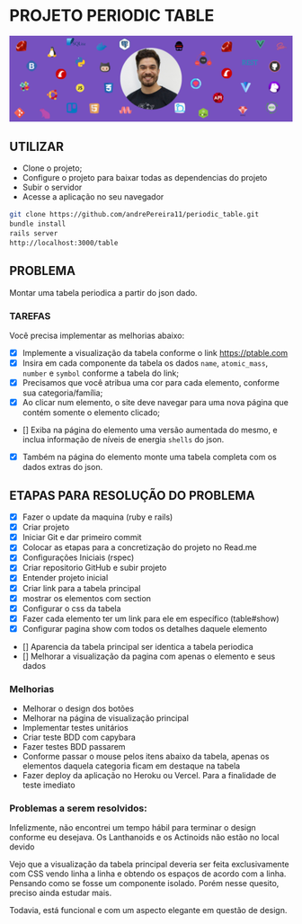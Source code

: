 # PROJETO PERIODIC TABLE

![technologies](https://github.com/andrePereira11/machine_rental/blob/master/Neon%20Strings%20Design%20Studio.png)

## UTILIZAR
- Clone o projeto;
- Configure o projeto para baixar todas as dependencias do projeto
- Subir o servidor
- Acesse a aplicação no seu navegador

```bash
git clone https://github.com/andrePereira11/periodic_table.git
bundle install
rails server
http://localhost:3000/table
```

## PROBLEMA

Montar uma tabela periodica a partir do json dado.

### TAREFAS
Você precisa implementar as melhorias abaixo:

- [x]  Implemente a visualização da tabela conforme o link https://ptable.com
- [x]  Insira em cada componente da tabela os dados `name`, `atomic_mass`, `number` e `symbol` conforme a tabela do link;
- [x]  Precisamos que você atribua uma cor para cada elemento, conforme sua categoria/família;
- [x]  Ao clicar num elemento, o site deve navegar para uma nova página que contém somente o elemento clicado;
- []   Exiba na página do elemento uma versão aumentada do mesmo, e inclua informação de níveis de energia `shells` do json.
- [x]  Também na página do elemento monte uma tabela completa com os dados extras do json.

## ETAPAS PARA RESOLUÇÃO DO PROBLEMA

- [x]  Fazer o update da maquina (ruby e rails)
- [x]  Criar projeto
- [x]  Iniciar Git e dar primeiro commit
- [x]  Colocar as etapas para a concretização do projeto no Read.me
- [x]  Configurações Iniciais (rspec)
- [x]  Criar repositorio GitHub e subir projeto
- [x]  Entender projeto inicial
- [x]  Criar link para a tabela principal
- [x]  mostrar os elementos com section
- [x]  Configurar o css da tabela
- [x]  Fazer cada elemento ter um link para ele em específico (table#show)
- [x]  Configurar pagina show com todos os detalhes daquele elemento
- []  Aparencia da tabela principal ser identica a tabela periodica
- []  Melhorar a visualização da pagina com apenas o elemento e seus dados

### Melhorias
  *  Melhorar o design dos botões
  *  Melhorar na página de visualização principal
  *  Implementar testes unitários
  *  Criar teste BDD com capybara 
  *  Fazer testes BDD passarem
  *  Conforme passar o mouse pelos itens abaixo da tabela, apenas os elementos daquela categoria ficam em destaque na tabela
  *  Fazer deploy da aplicação no Heroku ou Vercel. Para a finalidade de teste imediato

### Problemas a serem resolvidos:

 Infelizmente, não encontrei um tempo hábil para terminar o design conforme eu desejava. Os Lanthanoids e os Actinoids não estão no local devido
 
 Vejo que a visualização da tabela principal deveria ser feita exclusivamente com CSS vendo linha a linha e obtendo os espaços de acordo com a linha. Pensando como se fosse um componente isolado. Porém nesse quesito, preciso ainda estudar mais. 

 Todavia, está funcional e com um aspecto elegante em questão de design.

 




